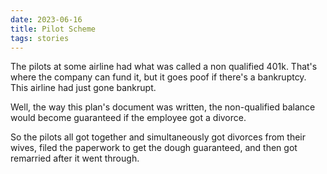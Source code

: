 ```yaml
---
date: 2023-06-16
title: Pilot Scheme
tags: stories
---
```


The pilots at some airline had what was called a non qualified 401k. That's where the company can fund it, but it goes poof if there's a bankruptcy. This airline had just gone bankrupt.

Well, the way this plan's document was written, the non-qualified balance would become guaranteed if the employee got a divorce.

So the pilots all got together and simultaneously got divorces from their wives, filed the paperwork to get the dough guaranteed, and then got remarried after it went through.